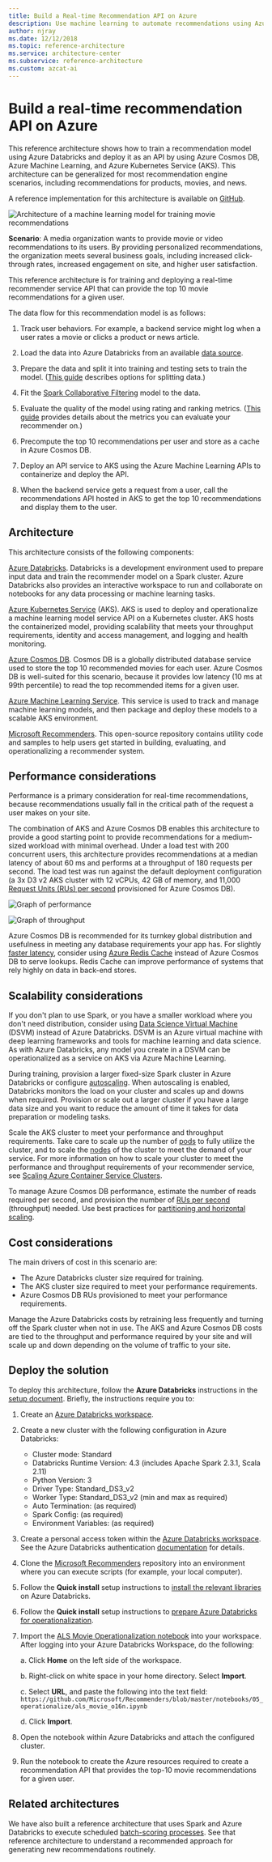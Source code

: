 ```yaml
---
title: Build a Real-time Recommendation API on Azure
description: Use machine learning to automate recommendations using Azure Databricks and Azure Data Science Virtual Machines (DSVM) to train a model on Azure.
author: njray
ms.date: 12/12/2018
ms.topic: reference-architecture
ms.service: architecture-center
ms.subservice: reference-architecture
ms.custom: azcat-ai
---
```


# Build a real-time recommendation API on Azure

This reference architecture shows how to train a recommendation model using Azure Databricks and deploy it as an API by using Azure Cosmos DB, Azure Machine Learning, and Azure Kubernetes Service (AKS). This architecture can be generalized for most recommendation engine scenarios, including recommendations for products, movies, and news.

A reference implementation for this architecture is available on [GitHub][als-example].

![Architecture of a machine learning model for training movie recommendations](./_images/recommenders-architecture.png)

**Scenario**: A media organization wants to provide movie or video recommendations to its users. By providing personalized recommendations, the organization meets several business goals, including increased click-through rates, increased engagement on site, and higher user satisfaction.

This reference architecture is for training and deploying a real-time recommender service API that can provide the top 10 movie recommendations for a given user.

The data flow for this recommendation model is as follows:

1. Track user behaviors. For example, a backend service might log when a user rates a movie or clicks a product or news article.

2. Load the data into Azure Databricks from an available [data source][data-source].

3. Prepare the data and split it into training and testing sets to train the model. ([This guide][guide] describes options for splitting data.)

4. Fit the [Spark Collaborative Filtering][als] model to the data.

5. Evaluate the quality of the model using rating and ranking metrics. ([This guide][eval-guide] provides details about the metrics you can evaluate your recommender on.)

6. Precompute the top 10 recommendations per user and store as a cache in Azure Cosmos DB.

7. Deploy an API service to AKS using the Azure Machine Learning APIs to containerize and deploy the API.

8. When the backend service gets a request from a user, call the recommendations API hosted in AKS to get the top 10 recommendations and display them to the user.

## Architecture

This architecture consists of the following components:

[Azure Databricks][databricks]. Databricks is a development environment used to prepare input data and train the recommender model on a Spark cluster. Azure Databricks also provides an interactive workspace to run and collaborate on notebooks for any data processing or machine learning tasks.

[Azure Kubernetes Service][aks] (AKS). AKS is used to deploy and operationalize a machine learning model service API on a Kubernetes cluster. AKS hosts the containerized model, providing scalability that meets your throughput requirements, identity and access management, and
 logging and health monitoring.

[Azure Cosmos DB][cosmosdb]. Cosmos DB is a globally distributed database service used to store the top 10 recommended movies for each user. Azure Cosmos DB is well-suited for this scenario, because it provides low latency (10 ms at 99th percentile) to read the top recommended items for a given user.

[Azure Machine Learning Service][mls]. This service is used to track and manage machine learning models, and then package and deploy these models to a scalable AKS environment.

[Microsoft Recommenders][github]. This open-source repository contains utility code and samples to help users get started in building, evaluating, and operationalizing a recommender system.

## Performance considerations

Performance is a primary consideration for real-time recommendations, because recommendations usually fall in the critical path of the request a user makes on your site.

The combination of AKS and Azure Cosmos DB enables this architecture to provide a good starting point to provide recommendations for a medium-sized workload with minimal overhead. Under a load test with 200 concurrent users, this architecture provides recommendations at a median latency of about 60 ms and performs at a throughput of 180 requests per second. The load test was run against the default deployment configuration (a 3x D3 v2 AKS cluster with 12 vCPUs, 42 GB of memory, and 11,000 [Request Units (RUs) per second][ru] provisioned for Azure Cosmos DB).

![Graph of performance](./_images/recommenders-performance.png)

![Graph of throughput](./_images/recommenders-throughput.png)

Azure Cosmos DB is recommended for its turnkey global distribution and usefulness in meeting any database requirements your app has. For slightly [faster latency][latency], consider using [Azure Redis Cache][redis] instead of Azure Cosmos DB to serve lookups. Redis Cache can improve performance of systems that rely highly on data in back-end stores.

## Scalability considerations

If you don't plan to use Spark, or you have a smaller workload where you don't need distribution, consider using [Data Science Virtual Machine][dsvm] (DSVM) instead of Azure Databricks. DSVM is an Azure virtual machine with deep learning frameworks and tools for machine learning and data science. As with Azure Databricks, any model you create in a DSVM can be operationalized as a service on AKS via Azure Machine Learning.

During training, provision a larger fixed-size Spark cluster in Azure Databricks or configure [autoscaling][autoscaling]. When autoscaling is enabled, Databricks monitors the load on your cluster and scales up and downs when required. Provision or scale out a larger cluster if you have a large data size and you want to reduce the amount of time it takes for data preparation or modeling tasks.

Scale the AKS cluster to meet your performance and throughput requirements. Take care to scale up the number of [pods][scale] to fully utilize the cluster, and to scale the [nodes][nodes] of the cluster to meet the demand of your service. For more information on how to scale your cluster to meet the performance and throughput requirements of your recommender service, see [Scaling Azure Container Service Clusters][blog].

To manage Azure Cosmos DB performance, estimate the number of reads required per second, and provision the number of [RUs per second][ru] (throughput) needed. Use best practices for [partitioning and horizontal scaling][partition-data].

## Cost considerations

The main drivers of cost in this scenario are:

- The Azure Databricks cluster size required for training.
- The AKS cluster size required to meet your performance requirements.
- Azure Cosmos DB RUs provisioned to meet your performance requirements.

Manage the Azure Databricks costs by retraining less frequently and turning off the Spark cluster when not in use. The AKS and Azure Cosmos DB costs are tied to the throughput and performance required by your site and will scale up and down depending on the volume of traffic to your site.

## Deploy the solution

To deploy this architecture, follow the **Azure Databricks** instructions in the [setup document][setup]. Briefly, the instructions require you to:

1. Create an [Azure Databricks workspace][workspace].

1. Create a new cluster with the following configuration in Azure Databricks:

    - Cluster mode: Standard
    - Databricks Runtime Version: 4.3 (includes Apache Spark 2.3.1, Scala 2.11)
    - Python Version: 3
    - Driver Type: Standard\_DS3\_v2
    - Worker Type: Standard\_DS3\_v2 (min and max as required)
    - Auto Termination: (as required)
    - Spark Config: (as required)
    - Environment Variables: (as required)

1. Create a personal access token within the [Azure Databricks workspace][workspace]. See the Azure Databricks authentication [documentation][adbauthentication] for details.

1. Clone the [Microsoft Recommenders][github] repository into an environment where you can execute scripts (for example, your local computer).

1. Follow the **Quick install** setup instructions to [install the relevant libraries][setup] on Azure Databricks.

1. Follow the **Quick install** setup instructions to [prepare Azure Databricks for operationalization][setupo16n].

1. Import the [ALS Movie Operationalization notebook][als-example] into your workspace. After logging into your Azure Databricks Workspace, do the following:

    a. Click **Home** on the left side of the workspace.

    b. Right-click on white space in your home directory. Select **Import**.

    c. Select **URL**, and paste the following into the text field: `https://github.com/Microsoft/Recommenders/blob/master/notebooks/05_operationalize/als_movie_o16n.ipynb`

    d. Click **Import**.

1. Open the notebook within Azure Databricks and attach the configured cluster.

1. Run the notebook to create the Azure resources required to create a recommendation API that provides the top-10 movie recommendations for a given user.

## Related architectures

We have also built a reference architecture that uses Spark and Azure Databricks to execute scheduled [batch-scoring processes][batch-scoring]. See that reference architecture to understand a recommended approach for generating new recommendations routinely.

<!-- links -->
[aci]: /azure/container-instances/container-instances-overview
[aad]: /azure/active-directory-b2c/active-directory-b2c-overview
[adbauthentication]: https://docs.azuredatabricks.net/api/latest/authentication.html#generate-a-token
[aks]: /azure/aks/intro-kubernetes
[als]: https://spark.apache.org/docs/latest/ml-collaborative-filtering.html
[als-example]: https://github.com/Microsoft/Recommenders/blob/master/notebooks/05_operationalize/als_movie_o16n.ipynb
[autoscaling]: https://docs.azuredatabricks.net/user-guide/clusters/sizing.html
[autoscale]: https://docs.azuredatabricks.net/user-guide/clusters/sizing.html#autoscaling
[availability]: /azure/architecture/checklist/availability
[batch-scoring]: /azure/architecture/reference-architectures/ai/batch-scoring-databricks
[blob]: /azure/storage/blobs/storage-blobs-introduction
[blog]: https://blogs.technet.microsoft.com/machinelearning/2018/03/20/scaling-azure-container-service-cluster/
[clusters]: https://docs.azuredatabricks.net/user-guide/clusters/configure.html
[cosmosdb]: /azure/cosmos-db/introduction
[data-source]: https://docs.azuredatabricks.net/spark/latest/data-sources/index.html
[databricks]: /azure/azure-databricks/what-is-azure-databricks
[dsvm]: /azure/machine-learning/data-science-virtual-machine/overview
[dsvm-ubuntu]: /azure/machine-learning/data-science-virtual-machine/dsvm-ubuntu-intro
[eval-guide]: https://github.com/Microsoft/Recommenders/blob/master/notebooks/03_evaluate/evaluation.ipynb
[free]: https://azure.microsoft.com/free/?WT.mc_id=A261C142F
[github]: https://github.com/Microsoft/Recommenders
[guide]: https://github.com/Microsoft/Recommenders/blob/master/notebooks/01_prepare_data/data_split.ipynb
[latency]: https://github.com/jessebenson/azure-performance
[mls]: /azure/machine-learning/service/
[n-tier]: /azure/architecture/reference-architectures/n-tier/n-tier-cassandra
[ndcg]: https://en.wikipedia.org/wiki/Discounted_cumulative_gain
[nodes]: /azure/aks/scale-cluster
[notebook]: https://github.com/Microsoft/Recommenders/notebooks/00_quick_start/als_pyspark_movielens.ipynb
[partition-data]: /azure/cosmos-db/partition-data
[redis]: /azure/redis-cache/cache-overview
[regions]: https://azure.microsoft.com/global-infrastructure/services/?products=virtual-machines&regions=all
[resiliency]: /azure/architecture/resiliency/
[ru]: /azure/cosmos-db/request-units
[sec-docs]: /azure/security/
[setup]: https://github.com/Microsoft/Recommenders/blob/master/SETUP.md#repository-installation
[setupo16n]: https://github.com/Microsoft/Recommenders/blob/master/SETUP.md#prepare-azure-databricks-for-operationalization
[scale]: /azure/aks/tutorial-kubernetes-scale
[sla]: https://azure.microsoft.com/support/legal/sla/virtual-machines/v1_8/
[vm-size]: /azure/virtual-machines/virtual-machines-linux-change-vm-size
[workspace]: https://docs.azuredatabricks.net/getting-started/index.html
